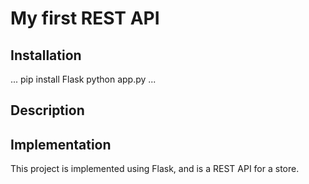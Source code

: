 # My first REST API

## Installation

...
pip install Flask
python app.py
...


## Description



## Implementation


This project is implemented using Flask, and is a REST API for a store. 
